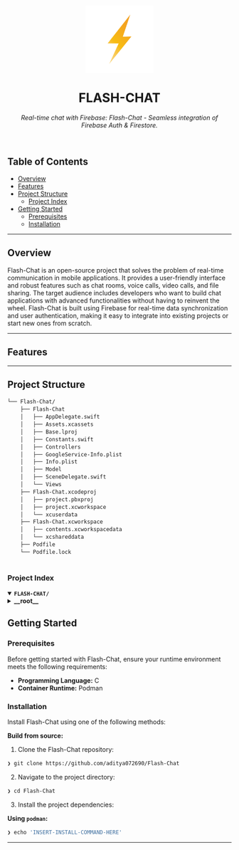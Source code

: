 <p align="center">
    <img src="1024.png" align="center" width="30%">
</p>
<p align="center"><h1 align="center">FLASH-CHAT</h1></p>
<p align="center">
    <em>Real-time chat with Firebase: Flash-Chat - Seamless integration of Firebase Auth & Firestore.</em>
</p>
<br>

##  Table of Contents

- [Overview](#overview)
- [Features](#features)
- [Project Structure](#project-structure)
  - [Project Index](#project-index)
- [Getting Started](#getting-started)
  - [Prerequisites](#prerequisites)
  - [Installation](#installation)



---

##  Overview

Flash-Chat is an open-source project that solves the problem of real-time communication in mobile applications. It provides a user-friendly interface and robust features such as chat rooms, voice calls, video calls, and file sharing. The target audience includes developers who want to build chat applications with advanced functionalities without having to reinvent the wheel. Flash-Chat is built using Firebase for real-time data synchronization and user authentication, making it easy to integrate into existing projects or start new ones from scratch.

---

##  Features



---

##  Project Structure

```sh
└── Flash-Chat/
    ├── Flash-Chat
    │   ├── AppDelegate.swift
    │   ├── Assets.xcassets
    │   ├── Base.lproj
    │   ├── Constants.swift
    │   ├── Controllers
    │   ├── GoogleService-Info.plist
    │   ├── Info.plist
    │   ├── Model
    │   ├── SceneDelegate.swift
    │   └── Views
    ├── Flash-Chat.xcodeproj
    │   ├── project.pbxproj
    │   ├── project.xcworkspace
    │   └── xcuserdata
    ├── Flash-Chat.xcworkspace
    │   ├── contents.xcworkspacedata
    │   └── xcshareddata
    ├── Podfile
    └── Podfile.lock
 
```


###  Project Index
<details open>
    <summary><b><code>FLASH-CHAT/</code></b></summary>
    <details> <!-- __root__ Submodule -->
        <summary><b>__root__</b></summary>
        <blockquote>
            <table>
            <tr>
                <td><b><a href='https://github.com/aditya072690/Flash-Chat/blob/master/Podfile'>Podfile</a></b></td>
                <td>The Podfile configures the iOS project with Firebase Auth and Firestore dependencies, enabling real-time data synchronization and user authentication functionalities.</td>
            </tr>
            </table>
        </blockquote>
 </details>
</details>

## 

##  Getting Started

###  Prerequisites

Before getting started with Flash-Chat, ensure your runtime environment meets the following requirements:

- **Programming Language:** C
- **Container Runtime:** Podman


###  Installation

Install Flash-Chat using one of the following methods:

**Build from source:**

1. Clone the Flash-Chat repository:
```sh
❯ git clone https://github.com/aditya072690/Flash-Chat
```

2. Navigate to the project directory:
```sh
❯ cd Flash-Chat
```

3. Install the project dependencies:


**Using `podman`:** &nbsp;

```sh
❯ echo 'INSERT-INSTALL-COMMAND-HERE'
```
---

